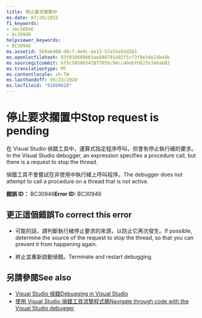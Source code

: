 ```yaml
---
title: 停止要求擱置中
ms.date: 07/20/2015
f1_keywords:
- vbc30946
- bc30946
helpviewer_keywords:
- BC30946
ms.assetid: 560ab468-d8cf-4e9c-ae13-57a55e83d2b1
ms.openlocfilehash: 63f810680b03ae840791402f5cf3f0e3de24b44b
ms.sourcegitcommit: bf5c5850654187705bc94cc40ebfb62fe346ab02
ms.translationtype: MT
ms.contentlocale: zh-TW
ms.lasthandoff: 09/23/2020
ms.locfileid: "91099628"
---
```

# <a name="stop-request-is-pending"></a><span data-ttu-id="97e48-102">停止要求擱置中</span><span class="sxs-lookup"><span data-stu-id="97e48-102">Stop request is pending</span></span>

<span data-ttu-id="97e48-103">在 Visual Studio 偵錯工具中，運算式指定程序呼叫，但會有停止執行緒的要求。</span><span class="sxs-lookup"><span data-stu-id="97e48-103">In the Visual Studio debugger, an expression specifies a procedure call, but there is a request to stop the thread.</span></span>  
  
 <span data-ttu-id="97e48-104">偵錯工具不會嘗試在非使用中執行緒上呼叫程序。</span><span class="sxs-lookup"><span data-stu-id="97e48-104">The debugger does not attempt to call a procedure on a thread that is not active.</span></span>  
  
 <span data-ttu-id="97e48-105">**錯誤 ID：** BC30946</span><span class="sxs-lookup"><span data-stu-id="97e48-105">**Error ID:** BC30946</span></span>  
  
## <a name="to-correct-this-error"></a><span data-ttu-id="97e48-106">更正這個錯誤</span><span class="sxs-lookup"><span data-stu-id="97e48-106">To correct this error</span></span>  
  
- <span data-ttu-id="97e48-107">可能的話，請判斷執行緒停止要求的來源，以防止它再次發生。</span><span class="sxs-lookup"><span data-stu-id="97e48-107">If possible, determine the source of the request to stop the thread, so that you can prevent it from happening again.</span></span>  
  
- <span data-ttu-id="97e48-108">終止並重新啟動偵錯。</span><span class="sxs-lookup"><span data-stu-id="97e48-108">Terminate and restart debugging.</span></span>  
  
## <a name="see-also"></a><span data-ttu-id="97e48-109">另請參閱</span><span class="sxs-lookup"><span data-stu-id="97e48-109">See also</span></span>

- [<span data-ttu-id="97e48-110">Visual Studio 偵錯</span><span class="sxs-lookup"><span data-stu-id="97e48-110">Debugging in Visual Studio</span></span>](/visualstudio/debugger/debugger-feature-tour)
- [<span data-ttu-id="97e48-111">使用 Visual Studio 偵錯工具流覽程式碼</span><span class="sxs-lookup"><span data-stu-id="97e48-111">Navigate through code with the Visual Studio debugger</span></span>](/visualstudio/debugger/navigating-through-code-with-the-debugger)
